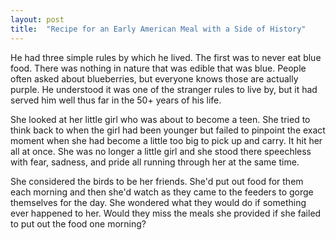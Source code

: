 ```yaml
---
layout: post
title:  "Recipe for an Early American Meal with a Side of History"
---
```


He had three simple rules by which he lived. The first was to never eat blue food. There was nothing in nature that was edible that was blue. People often asked about blueberries, but everyone knows those are actually purple. He understood it was one of the stranger rules to live by, but it had served him well thus far in the 50+ years of his life.

She looked at her little girl who was about to become a teen. She tried to think back to when the girl had been younger but failed to pinpoint the exact moment when she had become a little too big to pick up and carry. It hit her all at once. She was no longer a little girl and she stood there speechless with fear, sadness, and pride all running through her at the same time.

She considered the birds to be her friends. She'd put out food for them each morning and then she'd watch as they came to the feeders to gorge themselves for the day. She wondered what they would do if something ever happened to her. Would they miss the meals she provided if she failed to put out the food one morning?
